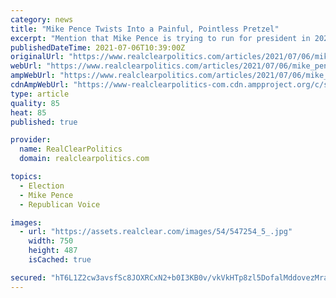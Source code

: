 ```yaml
---
category: news
title: "Mike Pence Twists Into a Painful, Pointless Pretzel"
excerpt: "Mention that Mike Pence is trying to run for president in 2024 and people laugh  out loud. But he is. Even more hilarious is that the former vice"
publishedDateTime: 2021-07-06T10:39:00Z
originalUrl: "https://www.realclearpolitics.com/articles/2021/07/06/mike_pence_twists_into_a_painful_pointless_pretzel.html"
webUrl: "https://www.realclearpolitics.com/articles/2021/07/06/mike_pence_twists_into_a_painful_pointless_pretzel.html"
ampWebUrl: "https://www.realclearpolitics.com/articles/2021/07/06/mike_pence_twists_into_a_painful_pointless_pretzel.amp.html"
cdnAmpWebUrl: "https://www-realclearpolitics-com.cdn.ampproject.org/c/s/www.realclearpolitics.com/articles/2021/07/06/mike_pence_twists_into_a_painful_pointless_pretzel.amp.html"
type: article
quality: 85
heat: 85
published: true

provider:
  name: RealClearPolitics
  domain: realclearpolitics.com

topics:
  - Election
  - Mike Pence
  - Republican Voice

images:
  - url: "https://assets.realclear.com/images/54/547254_5_.jpg"
    width: 750
    height: 487
    isCached: true

secured: "hT6L1Z2cw3avsfSc8JOXRCxN2+b0I3KB0v/vkVkHTp8zl5DofalMddovezMrahaxE75WPXYgMSxz6SUAcprscL/nf5geln/40uLXe3ZBsxglL2SqY2BaYECDESYpeXjVH1XnNnM/Qar4OMMuKmrGxdbUeihNSdovWCeBwo9vJ6AfIZ2S2MY7/zEpGxyMhUUUKbJjdmMiW0XuDLhztKLvoX9rG87hWGi/jCGVQxv8jD1WQGjAYTiox/gdTCMBys6tpFVQHZKAP6T+fiDkeujm5q2waNNeg63sx3m7Tx/LUM/GY60jXxlzkWxxs/Su4CKslaXFchYCmZ2N1TZ4HrdayGDYGqXj/d9VVvQvU5S58eM=;mVYvUOJT29huBNW4ieU7jQ=="
---
```


